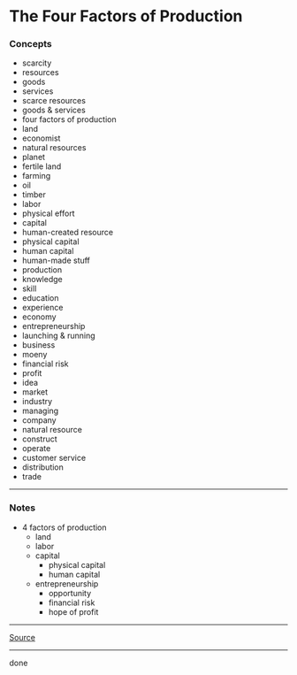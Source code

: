 # The Four Factors of Production

### Concepts

- scarcity
- resources
- goods
- services
- scarce resources
- goods & services
- four factors of production
- land
- economist
- natural resources
- planet
- fertile land
- farming
- oil
- timber
- labor
- physical effort
- capital
- human-created resource
- physical capital
- human capital
- human-made stuff
- production
- knowledge
- skill
- education
- experience
- economy
- entrepreneurship
- launching & running
- business
- moeny
- financial risk
- profit
- idea
- market
- industry
- managing
- company
- natural resource
- construct
- operate
- customer service
- distribution
- trade

---

### Notes

- 4 factors of production
    - land
    - labor
    - capital
        - physical capital
        - human capital
    - entrepreneurship
        - opportunity
        - financial risk
        - hope of profit

---

[Source](https://youtu.be/RSyvcANRaOE)

---

done